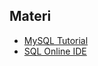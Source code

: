 ## Materi
- [MySQL Tutorial](https://www.w3schools.com/mySQl/default.asp)
- [SQL Online IDE](https://sqliteonline.com/)
